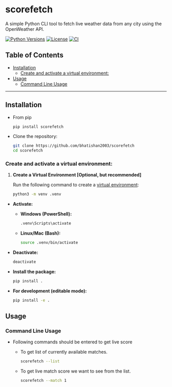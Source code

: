 # scorefetch <!-- omit in toc -->

A simple Python CLI tool to fetch live weather data from any city using the OpenWeather API.

[![Python Versions](https://img.shields.io/pypi/pyversions/scorefetch.svg)](https://pypi.org/project/scorefetch/)
[![License](https://img.shields.io/github/license/bhatishan2003/scorefetch)](LICENSE)
[![CI](https://github.com/bhatishan2003/scorefetch/actions/workflows/python-app.yml/badge.svg)](https://github.com/bhatishan2003/scorefetch/actions/workflows/python-app.yml)

## Table of Contents <!-- omit in toc -->

- [Installation](#installation)
  - [Create and activate a virtual environment:](#create-and-activate-a-virtual-environment)
- [Usage](#usage)
  - [Command Line Usage](#command-line-usage)

---

## Installation

-   From pip

    ```bash
    pip install scorefetch
    ```

-   Clone the repository:

    ```bash
    git clone https://github.com/bhatishan2003/scorefetch
    cd scorefetch
    ```

### Create and activate a virtual environment:

1. **Create a Virtual Environment [Optional, but recommended]**

    Run the following command to create a [virtual environment](https://docs.python.org/3/library/venv.html):

    ```bash
    python3 -m venv .venv
    ```

-   **Activate:**

    -   **Windows (PowerShell):**

        ```bash
        .venv\Scripts\activate
        ```

    -   **Linux/Mac (Bash):**

        ```bash
        source .venv/bin/activate
        ```

-   **Deactivate:**

    ```bash
    deactivate
    ```

-   **Install the package:**

    ```bash
    pip install .
    ```

-   **For development (editable mode):**

    ```bash
    pip install -e .
    ```

## Usage

### Command Line Usage

-   Following commands should be entered to get live score

    -   To get list of currently available matches.

        ```bash
        scorefetch --list
        ```

    -   To get live match score we want to see from the list.
        ```bash
        scorefetch --match 1
        ```

